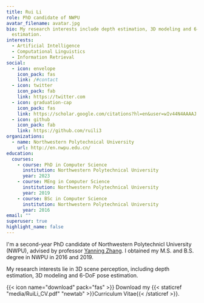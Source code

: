 ```yaml
---
title: Rui Li
role: PhD candidate of NWPU
avatar_filename: avatar.jpg
bio: My research interests include depth estimation, 3D modeling and 6-DoF pose
  estimation.
interests:
  - Artificial Intelligence
  - Computational Linguistics
  - Information Retrieval
social:
  - icon: envelope
    icon_pack: fas
    link: /#contact
  - icon: twitter
    icon_pack: fab
    link: https://twitter.com
  - icon: graduation-cap
    icon_pack: fas
    link: https://scholar.google.com/citations?hl=en&user=wIv44N4AAAAJ
  - icon: github
    icon_pack: fab
    link: https://github.com/ruili3
organizations:
  - name: Northwestern Polytechnical University
    url: http://en.nwpu.edu.cn/
education:
  courses:
    - course: PhD in Computer Science
      institution: Northwestern Polytechnical University
      year: 2023
    - course: MEng in Computer Science
      institution: Northwestern Polytechnical University
      year: 2019
    - course: BSc in Computer Science
      institution: Northwestern Polytechnical University
      year: 2016
email: ""
superuser: true
highlight_name: false
---
```

I'm a second-year PhD candidate of Northwestern Polytechnicl University (NWPU), advised by professor [Yanning Zhang](https://teacher.nwpu.edu.cn/m/en/1999000059.html). I obtained my M.S. and B.S. degree in NWPU in 2016 and 2019.

My research interests lie in 3D scene perception, including depth estimation, 3D modeling and 6-DoF pose estimation.

{{< icon name="download" pack="fas" >}} Download my {{< staticref "media/RuiLi_CV.pdf" "newtab" >}}Curriculum Vitae{{< /staticref >}}.